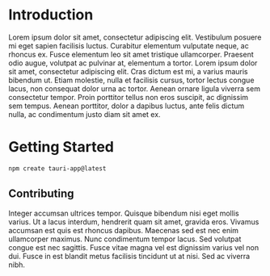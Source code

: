 # Introduction

Lorem ipsum dolor sit amet, consectetur adipiscing elit. Vestibulum posuere mi eget sapien facilisis luctus. Curabitur elementum vulputate neque, ac rhoncus ex. Fusce elementum leo sit amet tristique ullamcorper. Praesent odio augue, volutpat ac pulvinar at, elementum a tortor. Lorem ipsum dolor sit amet, consectetur adipiscing elit. Cras dictum est mi, a varius mauris bibendum ut. Etiam molestie, nulla et facilisis cursus, tortor lectus congue lacus, non consequat dolor urna ac tortor. Aenean ornare ligula viverra sem consectetur tempor. Proin porttitor tellus non eros suscipit, ac dignissim sem tempus. Aenean porttitor, dolor a dapibus luctus, ante felis dictum nulla, ac condimentum justo diam sit amet ex.

# Getting Started

```sh
npm create tauri-app@latest
```

## Contributing

Integer accumsan ultrices tempor. Quisque bibendum nisi eget mollis varius. Ut a lacus interdum, hendrerit quam sit amet, gravida eros. Vivamus accumsan est quis est rhoncus dapibus. Maecenas sed est nec enim ullamcorper maximus. Nunc condimentum tempor lacus. Sed volutpat congue est nec sagittis. Fusce vitae magna vel est dignissim varius vel non dui. Fusce in est blandit metus facilisis tincidunt ut at nisi. Sed ac viverra nibh.